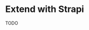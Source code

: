 # Extend with Strapi

<!--
https://github.com/driver005/commerce/blob/master/medusa-config.js
-->

TODO

